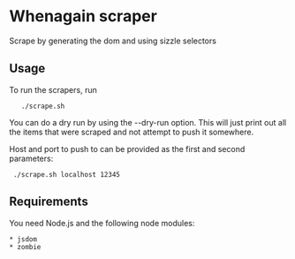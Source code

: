 # Whenagain scraper

Scrape by generating the dom and using sizzle selectors 


## Usage


To run the scrapers, run 

       ./scrape.sh

You can do a dry run by using the --dry-run option.  This will just print out all the items that were scraped and not attempt to push it somewhere.

Host and port to push to can be provided as the first and second parameters:

     ./scrape.sh localhost 12345

## Requirements

You need Node.js and the following node modules: 

    * jsdom
    * zombie
 

